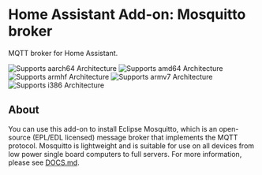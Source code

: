 # Home Assistant Add-on: Mosquitto broker

MQTT broker for Home Assistant.

![Supports aarch64 Architecture][aarch64-shield] ![Supports amd64 Architecture][amd64-shield] ![Supports armhf Architecture][armhf-shield] ![Supports armv7 Architecture][armv7-shield] ![Supports i386 Architecture][i386-shield]

## About

You can use this add-on to install Eclipse Mosquitto, which is an open-source (EPL/EDL licensed) message broker that implements the MQTT protocol. Mosquitto is lightweight and is suitable for use on all devices from low power single board computers to full servers. For more information, please see [DOCS.md](DOCS.md).

[aarch64-shield]: https://img.shields.io/badge/aarch64-yes-green.svg
[amd64-shield]: https://img.shields.io/badge/amd64-yes-green.svg
[armhf-shield]: https://img.shields.io/badge/armhf-yes-green.svg
[armv7-shield]: https://img.shields.io/badge/armv7-yes-green.svg
[i386-shield]: https://img.shields.io/badge/i386-yes-green.svg
